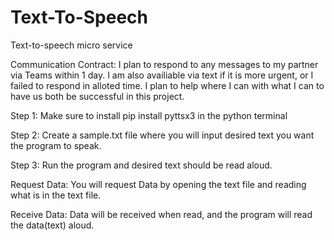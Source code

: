 # Text-To-Speech
Text-to-speech micro service

Communication Contract: I plan to respond to any messages to my partner via Teams within 1 day. I am also availiable via text if it is more urgent, or I failed to respond in alloted time. I plan to help where I can with what I can to have us both be successful in this project.

Step 1: Make sure to install pip install pyttsx3 in the python terminal 

Step 2: Create a sample.txt file where you will input desired text you want the program to speak.

Step 3: Run the program and desired text should be read aloud.


Request Data: You will request Data by opening the text file and reading what is in the text file.

Receive Data: Data will be received when read, and the program will read the data(text) aloud.
